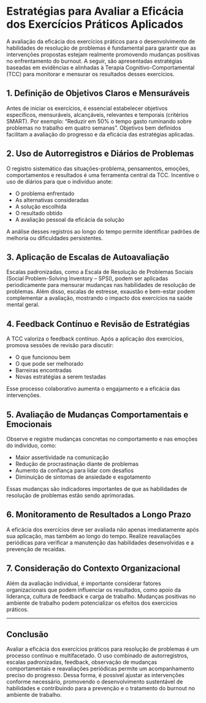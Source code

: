 
# Estratégias para Avaliar a Eficácia dos Exercícios Práticos Aplicados

A avaliação da eficácia dos exercícios práticos para o desenvolvimento de habilidades de resolução de problemas é fundamental para garantir que as intervenções propostas estejam realmente promovendo mudanças positivas no enfrentamento do burnout. A seguir, são apresentadas estratégias baseadas em evidências e alinhadas à Terapia Cognitivo-Comportamental (TCC) para monitorar e mensurar os resultados desses exercícios.

## 1. Definição de Objetivos Claros e Mensuráveis

Antes de iniciar os exercícios, é essencial estabelecer objetivos específicos, mensuráveis, alcançáveis, relevantes e temporais (critérios SMART). Por exemplo: “Reduzir em 50% o tempo gasto ruminando sobre problemas no trabalho em quatro semanas”. Objetivos bem definidos facilitam a avaliação do progresso e da eficácia das estratégias aplicadas.

## 2. Uso de Autorregistros e Diários de Problemas

O registro sistemático das situações-problema, pensamentos, emoções, comportamentos e resultados é uma ferramenta central da TCC. Incentive o uso de diários para que o indivíduo anote:

- O problema enfrentado
- As alternativas consideradas
- A solução escolhida
- O resultado obtido
- A avaliação pessoal da eficácia da solução

A análise desses registros ao longo do tempo permite identificar padrões de melhoria ou dificuldades persistentes.

## 3. Aplicação de Escalas de Autoavaliação

Escalas padronizadas, como a Escala de Resolução de Problemas Sociais (Social Problem-Solving Inventory – SPSI), podem ser aplicadas periodicamente para mensurar mudanças nas habilidades de resolução de problemas. Além disso, escalas de estresse, exaustão e bem-estar podem complementar a avaliação, mostrando o impacto dos exercícios na saúde mental geral.

## 4. Feedback Contínuo e Revisão de Estratégias

A TCC valoriza o feedback contínuo. Após a aplicação dos exercícios, promova sessões de revisão para discutir:

- O que funcionou bem
- O que pode ser melhorado
- Barreiras encontradas
- Novas estratégias a serem testadas

Esse processo colaborativo aumenta o engajamento e a eficácia das intervenções.

## 5. Avaliação de Mudanças Comportamentais e Emocionais

Observe e registre mudanças concretas no comportamento e nas emoções do indivíduo, como:

- Maior assertividade na comunicação
- Redução de procrastinação diante de problemas
- Aumento da confiança para lidar com desafios
- Diminuição de sintomas de ansiedade e esgotamento

Essas mudanças são indicadores importantes de que as habilidades de resolução de problemas estão sendo aprimoradas.

## 6. Monitoramento de Resultados a Longo Prazo

A eficácia dos exercícios deve ser avaliada não apenas imediatamente após sua aplicação, mas também ao longo do tempo. Realize reavaliações periódicas para verificar a manutenção das habilidades desenvolvidas e a prevenção de recaídas.

## 7. Consideração do Contexto Organizacional

Além da avaliação individual, é importante considerar fatores organizacionais que podem influenciar os resultados, como apoio da liderança, cultura de feedback e carga de trabalho. Mudanças positivas no ambiente de trabalho podem potencializar os efeitos dos exercícios práticos.

---

## Conclusão

Avaliar a eficácia dos exercícios práticos para resolução de problemas é um processo contínuo e multifacetado. O uso combinado de autorregistros, escalas padronizadas, feedback, observação de mudanças comportamentais e reavaliações periódicas permite um acompanhamento preciso do progresso. Dessa forma, é possível ajustar as intervenções conforme necessário, promovendo o desenvolvimento sustentável de habilidades e contribuindo para a prevenção e o tratamento do burnout no ambiente de trabalho.
```
